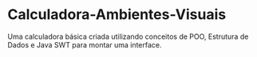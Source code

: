 # Calculadora-Ambientes-Visuais

Uma calculadora básica criada utilizando conceitos de POO, Estrutura de Dados e Java SWT para montar uma interface.
